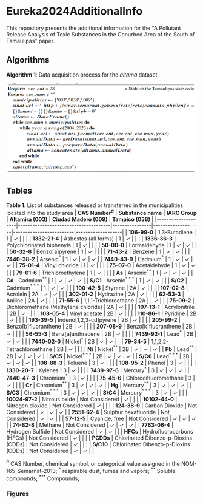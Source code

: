 # Eureka2024AdditionalInfo

This repository presents the additional information for the "A Pollutant Release Analysis of Toxic Substances in the Conurbed Area of the South of Tamaulipas" paper.

## Algorithms

**Algorithm 1**: Data acquisition process for the *altama* dataset

![image info](./figs/alg1.png)



## Tables
**Table 1**: List of substances released or transferred in the municipalities located into the study area
| **CAS Number$^a$** | **Substance name**                   | **IARC Group** | **Altamira (003)** | **Ciudad Madero (009)** | **Tampico (038)** |
|--------------------|--------------------------------------|----------------|--------------------|-------------------------|-------------------|
| **106-99-0**       | 1,3-Butadiene                        | 1              | &check;          |                         |                   |
| **1332-21-4**      | Asbestos (all forms)                 | 1              | &check;        |                         |                   |
| **1336-36-3**      | Polychlorinated biphenyls            | 1              | &check;        |                         |                   |
| **50-00-0**        | Formaldehyde                         | 1              | &check;        | &check;             |                   |
| **50-32-8**        | Benzo[a]pyrene                   | 1              | &check;        |                         |                   |
| **71-43-2**        | Benzene                              | 1              | &check;        | &check;             |                   |
| **7440-38-2**      | Arsenic$^*$                          | 1              | &check;        | &check;             | &check;       |
| **7440-43-9**      | Cadmium$^*$                          | 1              | &check;        | &check;             | &check;       |
| **75-01-4**        | Vinyl chloride                       | 1              | &check;        |                         |                   |
| **75-07-0**        | Acetaldehyde                         | 1              | &check;        | &check;             |                   |
| **79-01-6**        | Trichloroethylene                    | 1              | &check;        |                         |                   |
| **As**             | Arsenic$^{**}$                       | 1              | &check;        | &check;             | &check;       |
| **Cd**             | Cadmium$^{**}$                       | 1              | &check;        | &check;             | &check;       |
| **S/C1**           | Arsenic$^{***}$                      | 1              | &check;        | &check;             |                   |
| **S/C2**           | Cadmium$^{***}$                      | 1              | &check;        | &check;             |                   |
| **100-42-5**       | Styrene                              | 2A             | &check;        |                         |                   |
| **107-02-8**       | Acrolein                             | 2A             | &check;        | &check;             |                   |
| **302-01-2**       | Hydrazine                            | 2A             | &check;        |                         |                   |
| **62-53-3**        | Aniline                              | 2A             | &check;        |                         |                   |
| **71-55-6**        | 1,1,1-Trichloroethane                | 2A             |                    | &check;             |                   |
| **75-09-2**        | Dichloromethane (Methylene chloride) | 2A             | &check;        |                         |                   |
| **107-13-1**       | Acrylonitrile                        | 2B             | &check;        |                         |                   |
| **108-05-4**       | Vinyl acetate                        | 2B             | &check;        |                         |                   |
| **110-86-1**       | Pyridine                             | 2B             | &check;        |                         |                   |
| **193-39-5**       | Indeno[1,2,3-cd]pyrene           | 2B             | &check;        |                         |                   |
| **205-99-2**       | Benzo[b]fluoranthene             | 2B             | &check;        |                         |                   |
| **207-08-9**       | Benzo[k]fluoranthene             | 2B             | &check;        |                         |                   |
| **56-55-3**        | Benz[a]anthracene                | 2B             | &check;        |                         |                   |
| **7439-92-1**      | Lead$^*$                             | 2B             | &check;        | &check;             |                   |
| **7440-02-0**      | Nickel$^*$                           | 2B             | &check;        | &check;             |                   |
| **79-34-5**        | 1,1,2,2-Tetrachloroethane            | 2B             | &check;        |                         |                   |
| **Ni**             | Nickel$^{**}$                        | 2B             | &check;        | &check;             | &check;       |
| **Pb**             | Lead$^{**}$                          | 2B             | &check;        | &check;             | &check;       |
| **S/C5**           | Nickel$^{***}$                       | 2B             | &check;        | &check;             | &check;       |
| **S/C6**           | Lead$^{***}$                         | 2B             | &check;        | &check;             | &check;       |
| **108-88-3**       | Toluene                              | 3              | &check;        |                         |                   |
| **108-95-2**       | Phenol                               | 3              | &check;        |                         |                   |
| **1330-20-7**      | Xylenes                              | 3              | &check;        |                         |                   |
| **7439-97-6**      | Mercury$^*$                          | 3              | &check;        | &check;             | &check;       |
| **7440-47-3**      | Chromium$^*$                         | 3              | &check;        |                         |                   |
| **75-45-6**        | Chlorodifluoromethane                | 3              | &check;        |                         |                   |
| **Cr**             | Chromium$^{**}$                      | 3              | &check;        | &check;             | &check;       |
| **Hg**             | Mercury$^{**}$                       | 3              | &check;        | &check;             | &check;       |
| **S/C3**           | Chromium$^{***}$                     | 3              | &check;        | &check;             | &check;       |
| **S/C4**           | Mercury$^{***}$                      | 3              | &check;        | &check;             |                   |
| **10024-97-2**     | Nitrous oxide                        | Not Considered | &check;        |                         |                   |
| **10102-44-0**     | Nitrogen dioxide                     | Not Considered | &check;        |                         |                   |
| **124-38-9**       | Carbon Dioxide                       | Not Considered | &check;        | &check;             | &check;       |
| **2551-62-4**      | Sulphur hexafluoride                 | Not Considered | &check;        | &check;             |                   |
| **57-12-5**        | Cyanide, free                        | Not Considered | &check;        | &check;             | &check;       |
| **74-82-8**        | Methane                              | Not Considered | &check;        | &check;             | &check;       |
| **7783-06-4**      | Hydrogen Sulfide                     | Not Considered | &check;        | &check;             |                   |
| **HFCs**           | Hydrofluorocarbons (HFCs)            | Not Considered | &check;        |                         |                   |
| **PCDDs**          | Chlorinated Dibenzo-p-Dioxins (CDDs) | Not Considered | &check;        |                         |                   |
| **S/C10**          | Chlorinated Dibenzo-p-Dioxins (CDDs) | Not Considered | &check;        | &check;             |                   |

$^a$ CAS Number, chemical symbol, or categorical value assigned in the NOM-165-Semarnat-2013;
$^*$ respirable dust, fumes and vapors;
$^*$$^*$ Soluble compounds;
$^*$$^*$$^*$ Compounds;

### Figures
